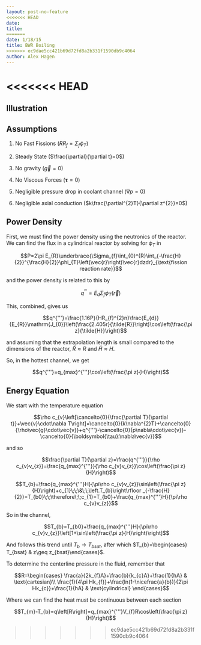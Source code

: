 ```yaml
---
layout: post-no-feature
<<<<<<< HEAD
date: 
title: 
=======
date: 1/18/15
title: BWR Boiling
>>>>>>> ec9dae5cc421b69d72fd8a2b331f1590db9c4064
author: Alex Hagen
---
```



<<<<<<< HEAD
=======
Illustration
------------

Assumptions
-----------

1.  No Fast Fissions ($RR_{f}=\Sigma_{f}\phi_{T}$)

2.  Steady State ($\frac{\partial}{\partial t}=0$)

3.  No gravity ($\vec{g}=0$)

4.  No Viscous Forces ($\boldsymbol{\tau}=0$)

5.  Negligible pressure drop in coolant channel ($\nabla p=0$)

6.  Negligible axial conduction
    ($k\frac{\partial^{2}T}{\partial z^{2}}=0$)

Power Density
-------------

First, we must find the power density using the neutronics of the
reactor. We can find the flux in a cylindrical reactor by solving for
$\phi_{T}$ in

$$P=2\pi E_{R}\underbrace{\Sigma_{f}\int_{0}^{R}\int_{-\frac{H}{2}}^{\frac{H}{2}}\phi_{T}\left(\vec{r}\right)\vec{r}dzdr}_{\text{fission reaction rate}}$$

and the power density is related to this by

$$q^{'''}=E_{d}\Sigma_{f}\phi_{T}(\vec{r})$$

This, combined, gives us

$$q^{'''}=\frac{1.16P}{HR_{f}^{2}n}\frac{E_{d}}{E_{R}}\mathrm{J_{0}}\left(\frac{2.405r}{\tilde{R}}\right)\cos\left(\frac{\pi z}{\tilde{H}}\right)$$

and assuming that the extrapolation length is small compared to the
dimensions of the reactor, $\tilde{R}\approx R$ and
$\tilde{H}\approx H$.

So, in the hottest channel, we get

$$q^{'''}=q_{max}^{'''}\cos\left(\frac{\pi z}{H}\right)$$

Energy Equation
---------------

We start with the temperature equation

$$\rho c_{v}\left[\cancelto{0}{\frac{\partial T}{\partial t}}+\vec{v}\cdot\nabla T\right]=\cancelto{0}{k\nabla^{2}T}+\cancelto{0}{\rho\vec{g}\cdot\vec{v}}+q^{'''}-\cancelto{0}{p\nabla\cdot\vec{v}}-\cancelto{0}{\boldsymbol{\tau}:\nabla\vec{v}}$$

and so

$$\frac{\partial T}{\partial z}=\frac{q^{'''}}{\rho c_{v}v_{z}}=\frac{q_{max}^{'''}}{\rho c_{v}v_{z}}\cos\left(\frac{\pi z}{H}\right)$$

$$T_{b}=\frac{q_{max}^{'''}H}{\pi\rho c_{v}v_{z}}\sin\left(\frac{\pi z}{H}\right)+c_{1}\;\;\&\;\;\left.T_{b}\right\rfloor _{-\frac{H}{2}}=T_{b0}\;\;\therefore\;\;c_{1}=T_{b0}+\frac{q_{max}^{'''}H}{\pi\rho c_{v}v_{z}}$$

So in the channel,

$$T_{b}=T_{b0}+\frac{q_{max}^{'''}H}{\pi\rho c_{v}v_{z}}\left[1+\sin\left(\frac{\pi z}{H}\right)\right]$$

And follows this trend until $T_{b}\rightarrow T_{bsat}$, after which
$T_{b}=\begin{cases}
T_{bsat} & z\geq z_{bsat}\end{cases}$.

To determine the centerline pressure in the fluid, remember that

$$R=\begin{cases}
\frac{a}{2k_{f}A}+\frac{b}{k_{c}A}+\frac{1}{hA} & \text{cartesian}\\
\frac{1}{4\pi Hk_{f}}+\frac{ln(1-\nicefrac{a}{b})}{2\pi Hk_{c}}+\frac{1}{hA} & \text{cylindrical}
\end{cases}$$

Where we can find the heat must be continuous between each section

$$T_{m}-T_{b}=q\left[R\right]=q_{max}^{'''}V_{f}R\cos\left(\frac{\pi z}{H}\right)$$
>>>>>>> ec9dae5cc421b69d72fd8a2b331f1590db9c4064
